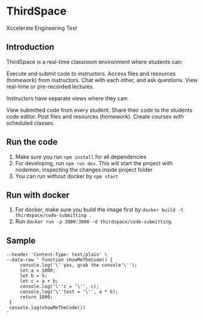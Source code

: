 # ThirdSpace
Xccelerate Engineering Test

## Introduction

ThirdSpace is a real-time classroom environment where students can:

Execute and submit code to instructors.
Access files and resources (homework) from instructors.
Chat with each other, and ask questions.
View real-time or pre-recorded lectures.

Instructors have separate views where they can:

View submitted code from every student.
Share their code to the students code editor.
Post files and resources (homework).
Create courses with scheduled classes.

## Run the code
1. Make sure you run ```npm install``` for all dependencies
2. For developing, run ```npm run dev```. This will start the project with nodemon, inspecting the changes inside project folder
3. You can run without docker by ```npm start```

## Run with docker
1. For docker, make sure you build the image first by ```docker build -t thirdspace/code-submitting . ```
2. Run ```docker run -p 3000:3000 -d thirdspace/code-submitting```.

## Sample
``` curl --location --request POST 'http://localhost:3000/submit' \
--header 'Content-Type: text/plain' \
--data-raw ' function showMeTheCode() {
     console.log('\''yes, grab the console'\'');
     let a = 1000;
     let b = 5;
     let c = a + b;
     console.log('\''c = '\'', c);
     console.log('\''test = '\'', a * b);
     return 1000;
 }
 console.log(showMeTheCode())
'
```